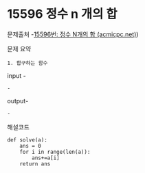 # 15596 정수 n 개의 합

문제출처 -[15596번: 정수 N개의 합 (acmicpc.net)](https://www.acmicpc.net/problem/15596))

문제 요약 

 	1. 합구하는 함수

input - 

```
-
```

output-

```
-
```

해설코드 

```
def solve(a):
    ans = 0
    for i in range(len(a)):
        ans+=a[i]
    return ans

```

